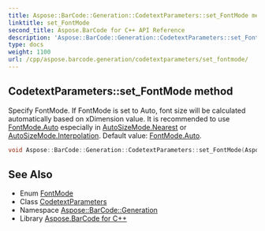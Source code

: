 ```yaml
---
title: Aspose::BarCode::Generation::CodetextParameters::set_FontMode method
linktitle: set_FontMode
second_title: Aspose.BarCode for C++ API Reference
description: 'Aspose::BarCode::Generation::CodetextParameters::set_FontMode method. Specify FontMode. If FontMode is set to Auto, font size will be calculated automatically based on xDimension value. It is recommended to use FontMode.Auto especially in AutoSizeMode.Nearest or AutoSizeMode.Interpolation. Default value: FontMode.Auto in C++.'
type: docs
weight: 1100
url: /cpp/aspose.barcode.generation/codetextparameters/set_fontmode/
---
```

## CodetextParameters::set_FontMode method


Specify FontMode. If FontMode is set to Auto, font size will be calculated automatically based on xDimension value. It is recommended to use [FontMode.Auto](../../fontmode/) especially in [AutoSizeMode.Nearest](../../autosizemode/) or [AutoSizeMode.Interpolation](../../autosizemode/). Default value: [FontMode.Auto](../../fontmode/).

```cpp
void Aspose::BarCode::Generation::CodetextParameters::set_FontMode(Aspose::BarCode::Generation::FontMode value)
```

## See Also

* Enum [FontMode](../../fontmode/)
* Class [CodetextParameters](../)
* Namespace [Aspose::BarCode::Generation](../../)
* Library [Aspose.BarCode for C++](../../../)
